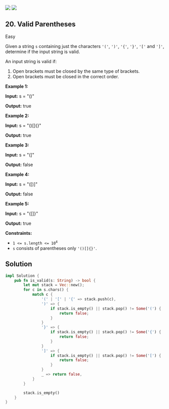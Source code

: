 [![](https://img.shields.io/github/stars/LeetCode-in-Rust/LeetCode-in-Rust?label=Stars&style=flat-square)](https://github.com/LeetCode-in-Rust/LeetCode-in-Rust)
[![](https://img.shields.io/github/forks/LeetCode-in-Rust/LeetCode-in-Rust?label=Fork%20me%20on%20GitHub%20&style=flat-square)](https://github.com/LeetCode-in-Rust/LeetCode-in-Rust/fork)

## 20\. Valid Parentheses

Easy

Given a string `s` containing just the characters `'('`, `')'`, `'{'`, `'}'`, `'['` and `']'`, determine if the input string is valid.

An input string is valid if:

1.  Open brackets must be closed by the same type of brackets.
2.  Open brackets must be closed in the correct order.

**Example 1:**

**Input:** s = "()"

**Output:** true

**Example 2:**

**Input:** s = "()[]{}"

**Output:** true

**Example 3:**

**Input:** s = "(]"

**Output:** false

**Example 4:**

**Input:** s = "([)]"

**Output:** false

**Example 5:**

**Input:** s = "{[]}"

**Output:** true

**Constraints:**

*   <code>1 <= s.length <= 10<sup>4</sup></code>
*   `s` consists of parentheses only `'()[]{}'`.

## Solution

```rust
impl Solution {
    pub fn is_valid(s: String) -> bool {
        let mut stack = Vec::new();
        for c in s.chars() {
            match c {
                '(' | '[' | '{' => stack.push(c),
                ')' => {
                    if stack.is_empty() || stack.pop() != Some('(') {
                        return false;
                    }
                }
                '}' => {
                    if stack.is_empty() || stack.pop() != Some('{') {
                        return false;
                    }
                }
                ']' => {
                    if stack.is_empty() || stack.pop() != Some('[') {
                        return false;
                    }
                }
                _ => return false,
            }
        }

        stack.is_empty()
    }
}
```